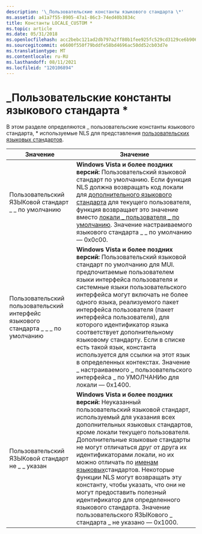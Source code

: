 ```yaml
---
description: '\_Пользовательские константы языкового стандарта \*'
ms.assetid: a41a7f55-8905-47a1-86c3-74ed40b3834c
title: Константы LOCALE_CUSTOM *
ms.topic: article
ms.date: 05/31/2018
ms.openlocfilehash: acc2bebc121ad2db797a2ff80b1fee925fc529cd3129ce6b906a579788789899
ms.sourcegitcommit: e6600f550f79bddfe58bd4696ac50dd52cb03d7e
ms.translationtype: MT
ms.contentlocale: ru-RU
ms.lasthandoff: 08/11/2021
ms.locfileid: "120106894"
---
```

# <a name="locale_custom-constants"></a>\_Пользовательские константы языкового стандарта \*

В этом разделе определяются \_ пользовательские константы языкового стандарта, \* используемые NLS для представления [пользовательских языковых стандартов](custom-locales.md).



| Значение                       | Значение                                                                                                                                                                                                                                                                                                                                                                                                                                                                                          |
|-----------------------------|--------------------------------------------------------------------------------------------------------------------------------------------------------------------------------------------------------------------------------------------------------------------------------------------------------------------------------------------------------------------------------------------------------------------------------------------------------------------------------------------------|
| Пользовательский ЯЗЫКовой стандарт \_ \_ по умолчанию     | **Windows Vista и более поздних версий:** Пользовательский языковой стандарт по умолчанию. Если функция NLS должна возвращать код локали для [дополнительного языкового стандарта](custom-locales.md) для текущего пользователя, функция возвращает это значение вместо [локали \_ пользователя \_ по умолчанию](locale-user-default.md). Значение настраиваемого языкового стандарта \_ \_ по умолчанию — 0x0c00.                                                                                                                                                                  |
| Пользовательский пользовательский интерфейс языкового стандарта \_ \_ \_ по умолчанию | **Windows Vista и более поздних версий:** Пользовательский языковой стандарт по умолчанию для MUI. предпочитаемые пользователем языки интерфейса пользователя и системные языки пользовательского интерфейса могут включать не более одного языка, реализуемого пакет интерфейса пользователя (пакет интерфейса пользователя), для которого идентификатор языка соответствует дополнительному языковому стандарту. Если в списке есть такой язык, константа используется для ссылки на этот язык в определенных контекстах. Значение \_ настраиваемого \_ пользовательского интерфейса \_ по УМОЛЧАНИю для локали — 0x1400.                    |
| Пользовательский ЯЗЫКовой стандарт не \_ \_ указан | **Windows Vista и более поздних версий:** Неуказанный пользовательский языковой стандарт, используемый для указания всех дополнительных языковых стандартов, кроме локали текущего пользователя. Дополнительные языковые стандарты не могут отличаться друг от друга их идентификаторами локали, но их можно отличать по [именам языковых](locale-names.md)стандартов. Некоторые функции NLS могут возвращать эту константу, чтобы указать, что они не могут предоставить полезный идентификатор для определенного языкового стандарта. Значение пользовательского ЯЗЫКового \_ стандарта \_ не указано — 0x1000. |



 

 

 



